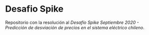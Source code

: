 # Desafio Spike

Repositorio con la resolución al *Desafío Spike Septiembre 2020 - Predicción de desviación de precios en el sistema eléctrico chileno*.


